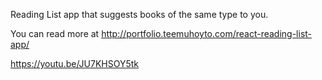 Reading List app that suggests books of the same type to you.

You can read more at http://portfolio.teemuhoyto.com/react-reading-list-app/

https://youtu.be/JU7KHSOY5tk